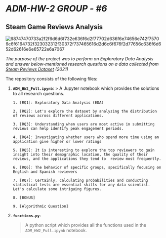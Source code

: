 
# *ADM-HW-2*   *GROUP - #6*

## Steam Game Reviews Analysis

![68747470733a2f2f6d6d6f732e636f6d2f77702d636f6e74656e742f75706c6f6164732f323032312f30372f737465616d2d6c6f676f2d77656c636f6d652d62616e6e65722e6a7067](https://github.com/user-attachments/assets/ed80a61c-d593-4608-abfa-c43eb4258c5a)

*The purpose of the project was to perform an Exploratory Data Analysis and answer below-mentioned research questions on a data collected from [Steam Reviews Dataset](https://www.kaggle.com/datasets/najzeko/steam-reviews-2021) (2021)* 

The repository consists of the following files:
1. __`ADM_HW2_Full.ipynb`__:
       > A Jupyter notebook which provides the solutions to all research questions.

       1. [RQ1]: Exploratory Data Analysis (EDA) 

       2. [RQ2]: Let's explore the dataset by analyzing the distribution of reviews across different applications.

       3. [RQ3]: Understanding when users are most active in submitting reviews can help identify peak engagement periods.

       4. [RQ4]: Investigating whether users who spend more time using an application give higher or lower ratings

       5. [RQ5]: It is interesting to explore the top reviewers to gain insight into their demographic location, the quality of their reviews, and the applications they tend to  review most frequently.
                                 
       6. [RQ6]: The behavior of specific groups, specifically focusing on English and Spanish reviewers
   
       7. [RQ7]: Certainly, calculating probabilities and conducting statistical tests are essential skills for any data scientist. Let's calculate some intriguing figures.

       8. [BONUS]

       9. [Algorithmic Question]

2. __`functions.py`__:
   > A python script which provides all the functions used in the `ADM_HW2_Full.ipynb` notebook.
 
 

      
  




         
  

  
   
		
